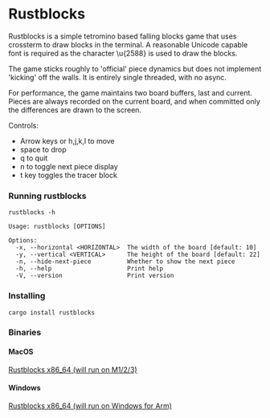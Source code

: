 # Rustblocks

Rustblocks is a simple tetromino based falling blocks game that uses crossterm to draw blocks in the terminal. A reasonable Unicode capable font is required as the character \u{2588} is used to draw the blocks.

The game sticks roughly to 'official' piece dynamics but does not implement 'kicking' off the walls. It is entirely single threaded, with no async.

For performance, the game maintains two board buffers, last and current. Pieces are always recorded on the current board, and when committed only the differences are drawn to the screen.

Controls: 
- Arrow keys or h,j,k,l to move
- space to drop
- q to quit
- n to toggle next piece display
- t key toggles the tracer block


### Running rustblocks

```rustblocks -h```

```
Usage: rustblocks [OPTIONS]

Options:
  -x, --horizontal <HORIZONTAL>  The width of the board [default: 10]
  -y, --vertical <VERTICAL>      The height of the board [default: 22]
  -n, --hide-next-piece          Whether to show the next piece
  -h, --help                     Print help
  -V, --version                  Print version

```

### Installing


```cargo install rustblocks```

### Binaries

#### MacOS

[Rustblocks x86_64 (will run on M1/2/3)](./bin/MacOS/rustblocks)

#### Windows

[Rustblocks x86_64 (will run on Windows for Arm)](./bin/Windows/rustblocks.exe)
